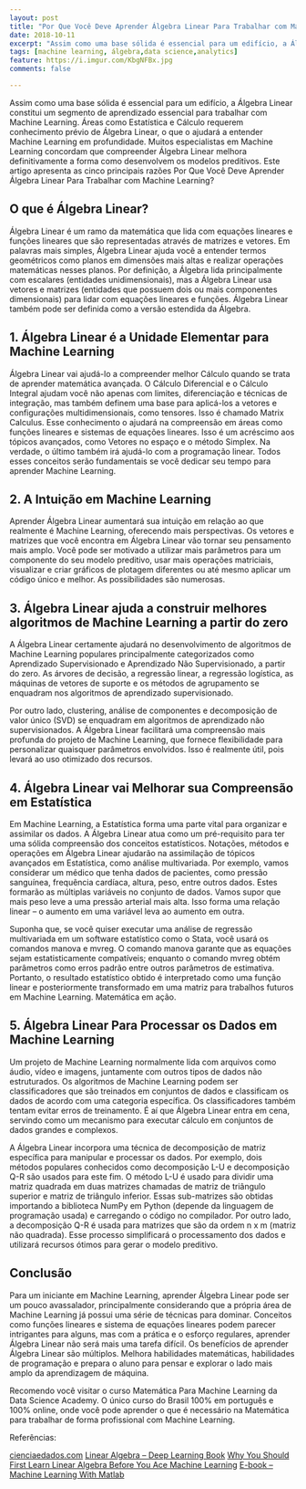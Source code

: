 ```yaml
---
layout: post
title: "Por Que Você Deve Aprender Álgebra Linear Para Trabalhar com Machine Learning?"
date: 2018-10-11
excerpt: "Assim como uma base sólida é essencial para um edifício, a Álgebra Linear constitui um segmento de aprendizado essencial para trabalhar com Machine Learning"
tags: [machine learning, álgebra,data science,analytics]
feature: https://i.imgur.com/KbgNFBx.jpg
comments: false

---
```


Assim como uma base sólida é essencial para um edifício, a Álgebra Linear constitui um segmento de aprendizado essencial para trabalhar com Machine Learning. Áreas como Estatística e Cálculo requerem conhecimento prévio de Álgebra Linear, o que o ajudará a entender Machine Learning em profundidade. Muitos especialistas em Machine Learning concordam que compreender Álgebra Linear melhora definitivamente a forma como desenvolvem os modelos preditivos. Este artigo apresenta as cinco principais razões Por Que Você Deve Aprender Álgebra Linear Para Trabalhar com Machine Learning?


## O que é Álgebra Linear?

Álgebra Linear é um ramo da matemática que lida com equações lineares e funções lineares que são representadas através de matrizes e vetores. Em palavras mais simples, Álgebra Linear ajuda você a entender termos geométricos como planos em dimensões mais altas e realizar operações matemáticas nesses planos. Por definição, a Álgebra lida principalmente com escalares (entidades unidimensionais), mas a Álgebra Linear usa vetores e matrizes (entidades que possuem dois ou mais componentes dimensionais) para lidar com equações lineares e funções. Álgebra Linear também pode ser definida como a versão estendida da Álgebra.


## 1. Álgebra Linear é a Unidade Elementar para Machine Learning

Álgebra Linear vai ajudá-lo a compreender melhor Cálculo quando se trata de aprender matemática avançada. O Cálculo Diferencial e o Cálculo Integral ajudam você não apenas com limites, diferenciação e técnicas de integração, mas também definem uma base para aplicá-los a vetores e configurações multidimensionais, como tensores. Isso é chamado Matrix Calculus. Esse conhecimento o ajudará na compreensão em áreas como funções lineares e sistemas de equações lineares. Isso é um acréscimo aos tópicos avançados, como Vetores no espaço e o método Simplex. Na verdade, o último também irá ajudá-lo com a programação linear. Todos esses conceitos serão fundamentais se você dedicar seu tempo para aprender Machine Learning.


## 2. A Intuição em Machine Learning

Aprender Álgebra Linear aumentará sua intuição em relação ao que realmente é Machine Learning, oferecendo mais perspectivas. Os vetores e matrizes que você encontra em Álgebra Linear vão tornar seu pensamento mais amplo. Você pode ser motivado a utilizar mais parâmetros para um componente do seu modelo preditivo, usar mais operações matriciais, visualizar e criar gráficos de plotagem diferentes ou até mesmo aplicar um código único e melhor. As possibilidades são numerosas.


## 3. Álgebra Linear ajuda a construir melhores algoritmos de Machine Learning a partir do zero

A Álgebra Linear certamente ajudará no desenvolvimento de algoritmos de Machine Learning populares principalmente categorizados como Aprendizado Supervisionado e Aprendizado Não Supervisionado, a partir do zero. As árvores de decisão, a regressão linear, a regressão logística, as máquinas de vetores de suporte e os métodos de agrupamento se enquadram nos algoritmos de aprendizado supervisionado.

Por outro lado, clustering, análise de componentes e decomposição de valor único (SVD) se enquadram em algoritmos de aprendizado não supervisionados. A Álgebra Linear facilitará uma compreensão mais profunda do projeto de Machine Learning, que fornece flexibilidade para personalizar quaisquer parâmetros envolvidos. Isso é realmente útil, pois levará ao uso otimizado dos recursos.


## 4. Álgebra Linear vai Melhorar sua Compreensão em Estatística

Em Machine Learning, a Estatística forma uma parte vital para organizar e assimilar os dados. A Álgebra Linear atua como um pré-requisito para ter uma sólida compreensão dos conceitos estatísticos. Notações, métodos e operações em Álgebra Linear ajudarão na assimilação de tópicos avançados em Estatística, como análise multivariada. Por exemplo, vamos considerar um médico que tenha dados de pacientes, como pressão sanguínea, frequência cardíaca, altura, peso, entre outros dados. Estes formarão as múltiplas variáveis ​​no conjunto de dados. Vamos supor que mais peso leve a uma pressão arterial mais alta. Isso forma uma relação linear – o aumento em uma variável leva ao aumento em outra.

Suponha que, se você quiser executar uma análise de regressão multivariada em um software estatístico como o Stata, você usará os comandos manova e mvreg. O comando manova garante que as equações sejam estatisticamente compatíveis; enquanto o comando mvreg obtém parâmetros como erros padrão entre outros parâmetros de estimativa. Portanto, o resultado estatístico obtido é interpretado como uma função linear e posteriormente transformado em uma matriz para trabalhos futuros em Machine Learning. Matemática em ação.


## 5. Álgebra Linear Para Processar os Dados em Machine Learning

Um projeto de Machine Learning normalmente lida com arquivos como áudio, vídeo e imagens, juntamente com outros tipos de dados não estruturados. Os algoritmos de Machine Learning podem ser classificadores que são treinados em conjuntos de dados e classificam os dados de acordo com uma categoria específica. Os classificadores também tentam evitar erros de treinamento. É aí que Álgebra Linear entra em cena, servindo como um mecanismo para executar cálculo em conjuntos de dados grandes e complexos.

A Álgebra Linear incorpora uma técnica de decomposição de matriz específica para manipular e processar os dados. Por exemplo, dois métodos populares conhecidos como decomposição L-U e decomposição Q-R são usados ​​para este fim. O método L-U é usado para dividir uma matriz quadrada em duas matrizes chamadas de matriz de triângulo superior e matriz de triângulo inferior. Essas sub-matrizes são obtidas importando a biblioteca NumPy em Python (depende da linguagem de programação usada) e carregando o código no compilador. Por outro lado, a decomposição Q-R é usada para matrizes que são da ordem n x m (matriz não quadrada). Esse processo simplificará o processamento dos dados e utilizará recursos ótimos para gerar o modelo preditivo.


## Conclusão

Para um iniciante em Machine Learning, aprender Álgebra Linear pode ser um pouco avassalador, principalmente considerando que a própria área de Machine Learning já possui uma série de técnicas para dominar. Conceitos como funções lineares e sistema de equações lineares podem parecer intrigantes para alguns, mas com a prática e o esforço regulares, aprender Álgebra Linear não será mais uma tarefa difícil. Os benefícios de aprender Álgebra Linear são múltiplos. Melhora habilidades matemáticas, habilidades de programação e prepara o aluno para pensar e explorar o lado mais amplo da aprendizagem de máquina.

Recomendo você visitar o curso Matemática Para Machine Learning da Data Science Academy. O único curso do Brasil 100% em português e 100% online, onde você pode aprender o que é necessário na Matemática para trabalhar de forma profissional com Machine Learning.



Referências:

[cienciaedados.com](http://www.cienciaedados.com/por-que-voce-deve-aprender-algebra-linear-para-trabalhar-com-machine-learning/)
[Linear Algebra – Deep Learning Book](https://www.deeplearningbook.org/contents/linear_algebra.html)
[Why You Should First Learn Linear Algebra Before You Ace Machine Learning](https://www.analyticsindiamag.com/first-learn-linear-algebra-ace-machine-learning/)
[E-book – Machine Learning With Matlab](https://www.mathworks.com/campaigns/offers/machine-learning-with-matlab.html)




